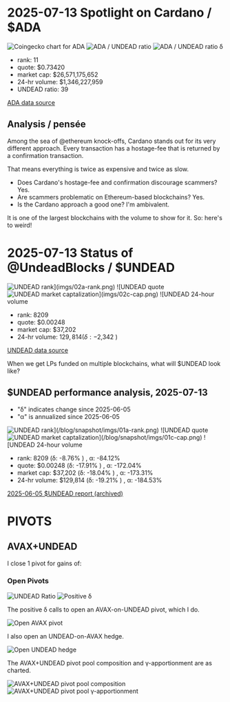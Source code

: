 # 2025-07-13 Spotlight on Cardano / $ADA 

![Coingecko chart for ADA](imgs/01a-ada.png) 
![ADA / UNDEAD ratio](imgs/01b-ratio.png) 
![ADA / UNDEAD ratio δ](imgs/01c-delta.png) 


* rank: 11 
* quote: $0.73420 
* market cap: $26,571,175,652 
* 24-hr volume: $1,346,227,959 
* UNDEAD ratio: 39 

[ADA data source](https://www.coingecko.com/en/coins/cardano) 

## Analysis / pensée

Among the sea of @ethereum knock-offs, Cardano stands out for its very different approach. Every transaction has a hostage-fee that is returned by a confirmation transaction.

That means everything is twice as expensive and twice as slow.

* Does Cardano's hostage-fee and confirmation discourage scammers? Yes.
* Are scammers problematic on Ethereum-based blockchains? Yes.
* Is the Cardano approach a good one? I'm ambivalent.

It is one of the largest blockchains with the volume to show for it. So: here's to weird!

# 2025-07-13 Status of @UndeadBlocks / $UNDEAD 

![$UNDEAD rank](imgs/02a-rank.png) 
![$UNDEAD quote](imgs/02b-quote.png) 
![$UNDEAD market captalization](imgs/02c-cap.png) 
![$UNDEAD 24-hour volume](imgs/02d-vol.png) 

* rank: 8209 
* quote: $0.00248 
* market cap: $37,202 
* 24-hr volume: $129,814 (δ: -$2,342 ) 


[UNDEAD data source](https://www.coingecko.com/en/coins/undead-blocks) 



When we get LPs funded on multiple blockchains, what will $UNDEAD look like? 

## $UNDEAD performance analysis, 2025-07-13 

* "δ" indicates change since 2025-06-05 
* "α" is annualized since 2025-06-05 

![$UNDEAD rank](/blog/snapshot/imgs/01a-rank.png) 
![$UNDEAD quote](/blog/snapshot/imgs/01b-quote.png) 
![$UNDEAD market captalization](/blog/snapshot/imgs/01c-cap.png) 
![$UNDEAD 24-hour volume](/blog/snapshot/imgs/01d-vol.png) 

* rank: 8209 (δ: -8.76% ) , α: -84.12% 
* quote: $0.00248 (δ: -17.91% ) , α: -172.04% 
* market cap: $37,202 (δ: -18.04% ) , α: -173.31% 
* 24-hr volume: $129,814 (δ: -19.21% ) , α: -184.53% 

[2025-06-05 $UNDEAD report (archived)](https://github.com/pivoteur/biz/tree/main/blog/snapshot) 
# PIVOTS 

## AVAX+UNDEAD 

I close 1 pivot for gains of: 

### Open Pivots 

![UNDEAD Ratio](imgs/04a-ratio.png) 
![Positive δ](imgs/04b-delta.png) 

The positive δ calls to open an AVAX-on-UNDEAD pivot, which I do. 

![Open AVAX pivot](imgs/04c-open-avax-pivot.png) 

I also open an UNDEAD-on-AVAX hedge. 

![Open UNDEAD hedge](imgs/04d-open-undead-hedge.png) 

The AVAX+UNDEAD pivot pool composition and γ-apportionment are as charted. 

![AVAX+UNDEAD pivot pool composition](imgs/05a-comp.png) 
![AVAX+UNDEAD pivot pool γ-apportionment](imgs/05b-apport.png) 
